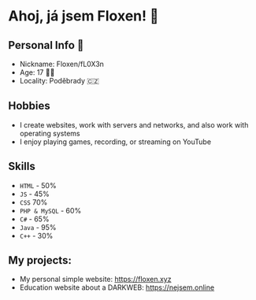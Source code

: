 # Ahoj, já jsem Floxen! 👋


## Personal Info 🌟

- Nickname: Floxen/fL0X3n
- Age: 17 🙋‍♂️
- Locality: Poděbrady 🇨🇿

## Hobbies

- I create websites, work with servers and networks, and also work with operating systems
- I enjoy playing games, recording, or streaming on YouTube

## Skills

  - ` HTML ` - 50%
  - ` JS ` - 45%
  - ` CSS ` 70%
  - ` PHP & MySQL ` - 60%
  - ` C# ` - 65%
  - ` Java ` - 95%
  - ` C++ ` - 30%

## My projects:

  - My personal simple website: <https://floxen.xyz>
  - Education website about a DARKWEB: <https://nejsem.online>
